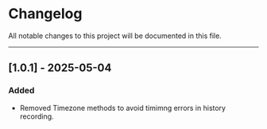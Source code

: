 # Changelog

All notable changes to this project will be documented in this file.

---

## [1.0.1] - 2025-05-04

### Added
- Removed Timezone methods to avoid timimng errors in history recording.
